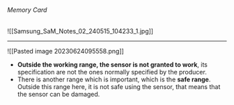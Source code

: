###### Memory Card
![[Samsung_SaM_Notes_02_240515_104233_1.jpg]]

---
![[Pasted image 20230624095558.png]]
- **Outside the working range, the sensor is not granted to work**, its specification are not the ones normally specified by the producer. 
- There is another range which is important, which is the **safe range**.<br> Outside this range here, it is not safe using the sensor, that means that the sensor can be damaged. 
